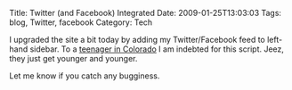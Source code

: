 Title: Twitter (and Facebook) Integrated
Date: 2009-01-25T13:03:03
Tags: blog, Twitter, facebook
Category: Tech

I upgraded the site a bit today by adding my Twitter/Facebook feed to left-hand sidebar. To a <a href="http://spookyismy.name/resources/latest-twitter-update-with-phprss-_-part-one" target="_blank">teenager in Colorado</a> I am indebted for this script. Jeez, they just get younger and younger. 

Let me know if you catch any bugginess. 
